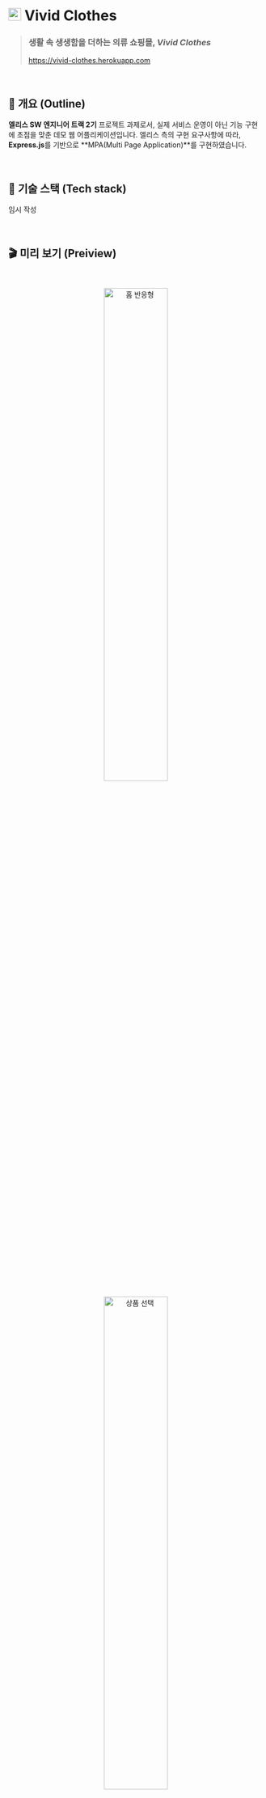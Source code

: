 # <img src="https://user-images.githubusercontent.com/84328632/176653941-c730c299-3063-4bff-986b-d97cca58a7df.png" alt="vivid-clothes-favicon" width="25" height="25" margin-right="10px" /> Vivid Clothes

> ### 생활 속 생생함을 더하는 의류 쇼핑몰, **_Vivid Clothes_**
>
> https://vivid-clothes.herokuapp.com

<br />

## 📜 개요 (Outline)

**엘리스 SW 엔지니어 트랙 2기** 프로젝트 과제로서, 실제 서비스 운영이 아닌 기능 구현에 초점을 맞춘 데모 웹 어플리케이션입니다. 엘리스 측의 구현 요구사항에 따라, **Express.js**를 기반으로 **MPA(Multi Page Application)**를 구현하였습니다.

<br />

## 🔨 기술 스택 (Tech stack)

임시 작성

<br />

## 🎬 미리 보기 (Preiview)

  <br />

  <p align="center">
   <img src="https://user-images.githubusercontent.com/73643088/176643317-379e816c-4cf9-4ed2-a064-7670c0712255.gif" alt="홈 반응형" width="50%">
  </p>
  <br />
  <p align="center">
    <img src="https://user-images.githubusercontent.com/73643088/176643292-3f424dee-37c6-436e-961f-2e8834abdcfd.gif" width="50%" alt="상품 선택">
  </p>

<br />

## 📝 서비스 기능 (Feature)

### _1. 한 눈에 보기_

<br />

<p align="center">
<img src="https://user-images.githubusercontent.com/84328632/176696367-2b518b2d-8027-4e48-85ec-1378f770776f.PNG" alt="feature-summary" />
<p>

### _2. 기능 예시_

<p align="center">
<img src="https://user-images.githubusercontent.com/84328632/176744054-11c8d691-2101-4b24-88c1-af07242a8f87.png" alt="feature-detail1">
</p>

<br />

<p align="center">
<img src="https://user-images.githubusercontent.com/84328632/176744182-05d1b9d7-9a93-4d9f-836d-8183b1258a28.png" alt="feature-detail2">
</p>

### 3. 추가 기능

- 무한 스크롤(Infinite Scroll) 💡
- 소셜 로그인(Social Login) 🙂
- 페이지네이션(Pagination) 📑
- 검색 기능(Search) 🔍
- 반응형(Mobile First) 📱

<br />

## 👩🏼‍🤝‍🧑🏽 팀원 (Team)

| 이름   | 역할            |
| ------ | --------------- |
| 이찬   | 팀장/프론트엔트 |
| 원용재 | 프론트엔드      |
| 전가영 | 백엔드          |
| 황시원 | 백엔드          |
